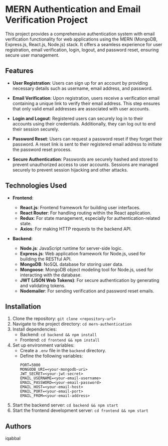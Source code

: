 # MERN Authentication and Email Verification Project

This project provides a comprehensive authentication system with email verification functionality for web applications using the MERN (MongoDB, Express.js, React.js, Node.js) stack. It offers a seamless experience for user registration, email verification, login, logout, and password reset, ensuring secure user management.

## Features

- **User Registration**: Users can sign up for an account by providing necessary details such as username, email address, and password.

- **Email Verification**: Upon registration, users receive a verification email containing a unique link to verify their email address. This step ensures that only valid email addresses are associated with user accounts.

- **Login and Logout**: Registered users can securely log in to their accounts using their credentials. Additionally, they can log out to end their session securely.

- **Password Reset**: Users can request a password reset if they forget their password. A reset link is sent to their registered email address to initiate the password reset process.

- **Secure Authentication**: Passwords are securely hashed and stored to prevent unauthorized access to user accounts. Sessions are managed securely to prevent session hijacking and other attacks.

## Technologies Used

- **Frontend**:
  - **React.js**: Frontend framework for building user interfaces.
  - **React Router**: For handling routing within the React application.
  - **Redux**: For state management, especially for authentication-related state.
  - **Axios**: For making HTTP requests to the backend API.

- **Backend**:
  - **Node.js**: JavaScript runtime for server-side logic.
  - **Express.js**: Web application framework for Node.js, used for building the RESTful API.
  - **MongoDB**: NoSQL database for storing user data.
  - **Mongoose**: MongoDB object modeling tool for Node.js, used for interacting with the database.
  - **JWT (JSON Web Tokens)**: For secure authentication by generating and validating tokens.
  - **Nodemailer**: For sending verification and password reset emails.

## Installation

1. Clone the repository: `git clone <repository-url>`
2. Navigate to the project directory: `cd mern-authentication`
3. Install dependencies:
   - Backend: `cd backend && npm install`
   - Frontend: `cd frontend && npm install`
4. Set up environment variables:
   - Create a `.env` file in the `backend` directory.
   - Define the following variables:
     ```
     PORT=5000
     MONGODB_URI=<your-mongodb-uri>
     JWT_SECRET=<your-jwt-secret>
     EMAIL_USERNAME=<your-email-username>
     EMAIL_PASSWORD=<your-email-password>
     EMAIL_HOST=<your-email-host>
     EMAIL_PORT=<your-email-port>
     EMAIL_FROM=<your-email-address>
     ```
5. Start the backend server: `cd backend && npm start`
6. Start the frontend development server: `cd frontend && npm start`



## Authors

iqabbal 